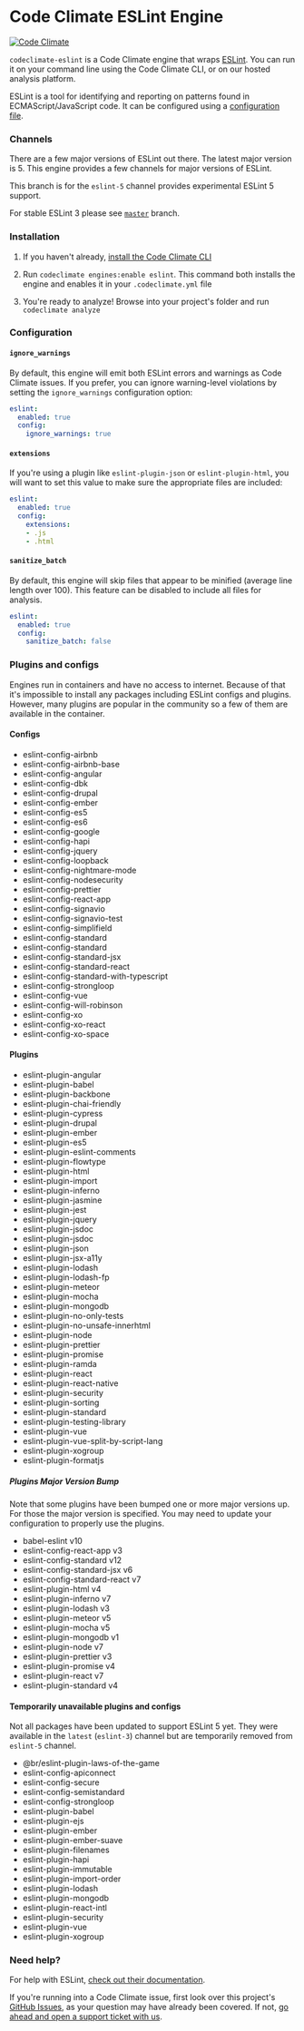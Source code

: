 # Code Climate ESLint Engine

[![Code Climate][badge]][repo]

[badge]: https://codeclimate.com/github/codeclimate/codeclimate-eslint/badges/gpa.svg
[repo]: https://codeclimate.com/repos/github/codeclimate-eslint

`codeclimate-eslint` is a Code Climate engine that wraps [ESLint][]. You can run
it on your command line using the Code Climate CLI, or on our hosted analysis
platform.

ESLint is a tool for identifying and reporting on patterns found in
ECMAScript/JavaScript code. It can be configured using a [configuration
file][config].

[config]: http://eslint.org/docs/user-guide/configuring#using-configuration-files

### Channels

There are a few major versions of ESLint out there. The latest major version
is 5. This engine provides a few channels for major versions of ESLint.

This branch is for the `eslint-5` channel provides experimental ESLint 5
support.

For stable ESLint 3 please see [`master`][] branch.

[`master`]: https://github.com/codeclimate/codeclimate-eslint/tree/master

### Installation

1. If you haven't already, [install the Code Climate CLI][CLI]

2. Run `codeclimate engines:enable eslint`. This command both installs the
   engine and enables it in your `.codeclimate.yml` file

3. You're ready to analyze! Browse into your project's folder and run
   `codeclimate analyze`

[cli]: https://github.com/codeclimate/codeclimate

### Configuration

#### `ignore_warnings`

By default, this engine will emit both ESLint errors and warnings as Code
Climate issues. If you prefer, you can ignore warning-level violations by
setting the `ignore_warnings` configuration option:

```yaml
eslint:
  enabled: true
  config:
    ignore_warnings: true
```

#### `extensions`

If you're using a plugin like `eslint-plugin-json` or `eslint-plugin-html`, you
will want to set this value to make sure the appropriate files are included:

```yaml
eslint:
  enabled: true
  config:
    extensions:
    - .js
    - .html
```

#### `sanitize_batch`

By default, this engine will skip files that appear to be minified (average line
length over 100). This feature can be disabled to include all files for
analysis.

```yaml
eslint:
  enabled: true
  config:
    sanitize_batch: false
```


### Plugins and configs

Engines run in containers and have no access to internet. Because of that it's
impossible to install any packages including ESLint configs and plugins.
However, many plugins are popular in the community so a few of them are
available in the container.


#### Configs

* eslint-config-airbnb
* eslint-config-airbnb-base
* eslint-config-angular
* eslint-config-dbk
* eslint-config-drupal
* eslint-config-ember
* eslint-config-es5
* eslint-config-es6
* eslint-config-google
* eslint-config-hapi
* eslint-config-jquery
* eslint-config-loopback
* eslint-config-nightmare-mode
* eslint-config-nodesecurity
* eslint-config-prettier
* eslint-config-react-app
* eslint-config-signavio
* eslint-config-signavio-test
* eslint-config-simplifield
* eslint-config-standard
* eslint-config-standard
* eslint-config-standard-jsx
* eslint-config-standard-react
* eslint-config-standard-with-typescript
* eslint-config-strongloop
* eslint-config-vue
* eslint-config-will-robinson
* eslint-config-xo
* eslint-config-xo-react
* eslint-config-xo-space

#### Plugins

* eslint-plugin-angular
* eslint-plugin-babel
* eslint-plugin-backbone
* eslint-plugin-chai-friendly
* eslint-plugin-cypress
* eslint-plugin-drupal
* eslint-plugin-ember
* eslint-plugin-es5
* eslint-plugin-eslint-comments
* eslint-plugin-flowtype
* eslint-plugin-html
* eslint-plugin-import
* eslint-plugin-inferno
* eslint-plugin-jasmine
* eslint-plugin-jest
* eslint-plugin-jquery
* eslint-plugin-jsdoc
* eslint-plugin-jsdoc
* eslint-plugin-json
* eslint-plugin-jsx-a11y
* eslint-plugin-lodash
* eslint-plugin-lodash-fp
* eslint-plugin-meteor
* eslint-plugin-mocha
* eslint-plugin-mongodb
* eslint-plugin-no-only-tests
* eslint-plugin-no-unsafe-innerhtml
* eslint-plugin-node
* eslint-plugin-prettier
* eslint-plugin-promise
* eslint-plugin-ramda
* eslint-plugin-react
* eslint-plugin-react-native
* eslint-plugin-security
* eslint-plugin-sorting
* eslint-plugin-standard
* eslint-plugin-testing-library
* eslint-plugin-vue
* eslint-plugin-vue-split-by-script-lang
* eslint-plugin-xogroup
* eslint-plugin-formatjs

##### Plugins Major Version Bump

Note that some plugins have been bumped one or more major versions up. For those
the major version is specified. You may need to update your configuration to
properly use the plugins.

* babel-eslint v10
* eslint-config-react-app v3
* eslint-config-standard v12
* eslint-config-standard-jsx v6
* eslint-config-standard-react v7
* eslint-plugin-html v4
* eslint-plugin-inferno v7
* eslint-plugin-lodash v3
* eslint-plugin-meteor v5
* eslint-plugin-mocha v5
* eslint-plugin-mongodb v1
* eslint-plugin-node v7
* eslint-plugin-prettier v3
* eslint-plugin-promise v4
* eslint-plugin-react v7
* eslint-plugin-standard v4

#### Temporarily unavailable plugins and configs

Not all packages have been updated to support ESLint 5 yet.
They were available in the `latest` (`eslint-3`) channel but are temporarily
removed from `eslint-5` channel.

* @br/eslint-plugin-laws-of-the-game
* eslint-config-apiconnect
* eslint-config-secure
* eslint-config-semistandard
* eslint-config-strongloop
* eslint-plugin-babel
* eslint-plugin-ejs
* eslint-plugin-ember
* eslint-plugin-ember-suave
* eslint-plugin-filenames
* eslint-plugin-hapi
* eslint-plugin-immutable
* eslint-plugin-import-order
* eslint-plugin-lodash
* eslint-plugin-mongodb
* eslint-plugin-react-intl
* eslint-plugin-security
* eslint-plugin-vue
* eslint-plugin-xogroup


### Need help?

For help with ESLint, [check out their documentation][eslint-docs].

If you're running into a Code Climate issue, first look over this project's
[GitHub Issues][issues], as your question may have already been covered. If not,
[go ahead and open a support ticket with us][help].

[issues]: https://github.com/codeclimate/codeclimate-eslint/issues
[help]: https://codeclimate.com/help

[eslint]: http://eslint.org
[eslint-docs]: http://eslint.org/docs/user-guide/
